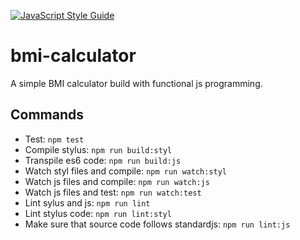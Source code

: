 [![JavaScript Style Guide](https://img.shields.io/badge/code%20style-standard-brightgreen.svg)](http://standardjs.com/)

# bmi-calculator
A simple BMI calculator build with functional js programming.

## Commands

- Test: `npm test`
- Compile stylus: `npm run build:styl`
- Transpile es6 code: `npm run build:js`
- Watch styl files and compile: `npm run watch:styl`
- Watch js files and compile: `npm run watch:js`
- Watch js files and test: `npm run watch:test`
- Lint sylus and js: `npm run lint`
- Lint stylus code: `npm run lint:styl`
- Make sure that source code follows standardjs: `npm run lint:js`

